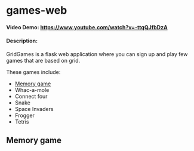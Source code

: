 # games-web
#### Video Demo:  <https://www.youtube.com/watch?v=-ttqQJfbDzA>
#### Description:
GridGames is a flask web application where you can sign up and play few games that are based on grid.

These games include:
* [Memory game](#memory-game)
* Whac-a-mole
* Connect four
* Snake
* Space Invaders
* Frogger
* Tetris

## Memory game